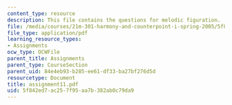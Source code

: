 ```yaml
---
content_type: resource
description: This file contains the questions for melodic figuration.
file: /media/courses/21m-301-harmony-and-counterpoint-i-spring-2005/5f842ed7ac257f95aa7b382ab0c79da9_assignment11.pdf
file_type: application/pdf
learning_resource_types:
- Assignments
ocw_type: OCWFile
parent_title: Assignments
parent_type: CourseSection
parent_uid: 84e4eb93-b285-ee61-df33-ba27bf276d5d
resourcetype: Document
title: assignment11.pdf
uid: 5f842ed7-ac25-7f95-aa7b-382ab0c79da9
---
```

